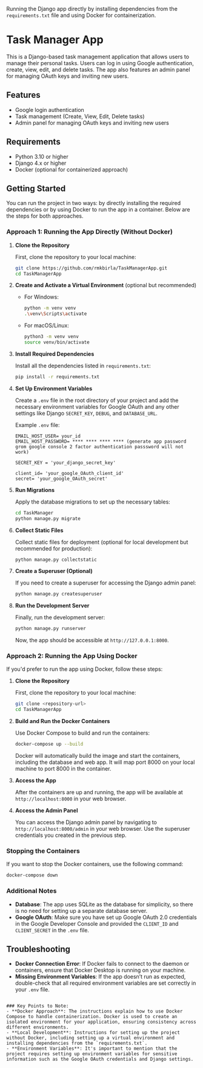 Running the Django app directly by installing dependencies from the `requirements.txt` file and using Docker for containerization.

# Task Manager App

This is a Django-based task management application that allows users to manage their personal tasks. Users can log in using Google authentication, create, view, edit, and delete tasks. The app also features an admin panel for managing OAuth keys and inviting new users.

## Features
- Google login authentication
- Task management (Create, View, Edit, Delete tasks)
- Admin panel for managing OAuth keys and inviting new users

## Requirements
- Python 3.10 or higher
- Django 4.x or higher
- Docker (optional for containerized approach)

## Getting Started

You can run the project in two ways: by directly installing the required dependencies or by using Docker to run the app in a container. Below are the steps for both approaches.

### Approach 1: Running the App Directly (Without Docker)

1. **Clone the Repository**

   First, clone the repository to your local machine:

   ```bash
   git clone https://github.com/rmkbirla/TaskManagerApp.git
   cd TaskManagerApp
   ```

2. **Create and Activate a Virtual Environment** (optional but recommended)

   - For Windows:
     ```bash
     python -m venv venv
     .\venv\Scripts\activate
     ```

   - For macOS/Linux:
     ```bash
     python3 -m venv venv
     source venv/bin/activate
     ```

3. **Install Required Dependencies**

   Install all the dependencies listed in `requirements.txt`:

   ```bash
   pip install -r requirements.txt
   ```

4. **Set Up Environment Variables**

   Create a `.env` file in the root directory of your project and add the necessary environment variables for Google OAuth and any other settings like Django `SECRET_KEY`, `DEBUG`, and `DATABASE_URL`.

   Example `.env` file:

   ```env
   EMAIL_HOST_USER= your_id 
   EMAIL_HOST_PASSWORD= **** **** **** **** (generate app password grom google console 2 factor authentication passsword will not work)

   SECRET_KEY = 'your_django_secret_key'   

   client_id= 'your_google_OAuth_client_id'
   secret= 'your_google_OAuth_secret'
   ```

5. **Run Migrations**

   Apply the database migrations to set up the necessary tables:

   ```bash
   cd TaskManager
   python manage.py migrate
   ```

6. **Collect Static Files**

   Collect static files for deployment (optional for local development but recommended for production):

   ```bash
   python manage.py collectstatic
   ```

7. **Create a Superuser (Optional)**

   If you need to create a superuser for accessing the Django admin panel:

   ```bash
   python manage.py createsuperuser
   ```

8. **Run the Development Server**

   Finally, run the development server:

   ```bash
   python manage.py runserver
   ```

   Now, the app should be accessible at `http://127.0.0.1:8000`.

### Approach 2: Running the App Using Docker

If you'd prefer to run the app using Docker, follow these steps:

1. **Clone the Repository**

   First, clone the repository to your local machine:

   ```bash
   git clone <repository-url>
   cd TaskManagerApp
   ```

2. **Build and Run the Docker Containers**

   Use Docker Compose to build and run the containers:

   ```bash
   docker-compose up --build
   ```

   Docker will automatically build the image and start the containers, including the database and web app. It will map port 8000 on your local machine to port 8000 in the container.

3. **Access the App**

   After the containers are up and running, the app will be available at `http://localhost:8000` in your web browser.

4. **Access the Admin Panel**

   You can access the Django admin panel by navigating to `http://localhost:8000/admin` in your web browser. Use the superuser credentials you created in the previous step.

### Stopping the Containers

If you want to stop the Docker containers, use the following command:

```bash
docker-compose down
```

### Additional Notes

- **Database**: The app uses SQLite as the database for simplicity, so there is no need for setting up a separate database server.
- **Google OAuth**: Make sure you have set up Google OAuth 2.0 credentials in the Google Developer Console and provided the `CLIENT_ID` and `CLIENT_SECRET` in the `.env` file.

## Troubleshooting

- **Docker Connection Error**: If Docker fails to connect to the daemon or containers, ensure that Docker Desktop is running on your machine.
- **Missing Environment Variables**: If the app doesn’t run as expected, double-check that all required environment variables are set correctly in your `.env` file.


```

### Key Points to Note:
- **Docker Approach**: The instructions explain how to use Docker Compose to handle containerization. Docker is used to create an isolated environment for your application, ensuring consistency across different environments.
- **Local Development**: Instructions for setting up the project without Docker, including setting up a virtual environment and installing dependencies from the `requirements.txt`.
- **Environment Variables**: It's important to mention that the project requires setting up environment variables for sensitive information such as the Google OAuth credentials and Django settings.
